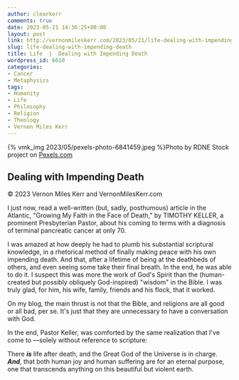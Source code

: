 ```yaml
---
author: clearkerr
comments: true
date: 2023-05-21 14:36:25+00:00
layout: post
link: http://vernonmileskerr.com/2023/05/21/life-dealing-with-impending-death/
slug: life-dealing-with-impending-death
title: Life  |  Dealing with Impending Death
wordpress_id: 6610
categories:
- Cancer
- Metaphysics
tags:
- Humanity
- Life
- Philosophy
- Religion
- Theology
- Vernon Miles Kerr
---
```



{% vmk_img 2023/05/pexels-photo-6841459.jpeg %}Photo by RDNE Stock project on [Pexels.com](https://www.pexels.com/photo/people-weraing-black-and-standing-over-a-grave-6841459/)





## Dealing with Impending Death







© 2023 Vernon Miles Kerr and VernonMilesKerr.com







I just now, read a well-written (but, sadly, posthumous) article in the Atlantic, "Growing My Faith in the Face of Death," by TIMOTHY KELLER, a prominent Presbyterian Pastor, about his coming to terms with a diagnosis of terminal pancreatic cancer at only 70.







I was amazed at how deeply he had to plumb his substantial scriptural knowledge, in a rhetorical method of finally making peace with his own impending death.  And that, after a lifetime of being at the deathbeds of others, and even seeing some take their final breath. In the end, he was able to do it. I suspect this was more the work of God's Spirit than the (human-created but possibly obliquely God-inspired) "wisdom" in the Bible. I was truly glad, for him, his wife, family, friends and his flock, that it worked.







On my blog, the main thrust is not that the Bible, and religions are all good or all bad, per se.  It's just that they are unnecessary to have a conversation with God.







In the end, Pastor Keller, was comforted by the same realization that I've come to —solely without reference to scripture: 







There **_is_** life after death, and the Great God of the Universe is in charge.  **_And_**, that both human joy and human suffering are for an eternal purpose, one that transcends anything on this beautiful but violent earth.



